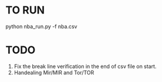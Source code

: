 # TO RUN

python nba_run.py -f nba.csv

# TODO

1. Fix the break line verification in the end of csv file on start.
2. Handealing Mir/MIR and Tor/TOR
